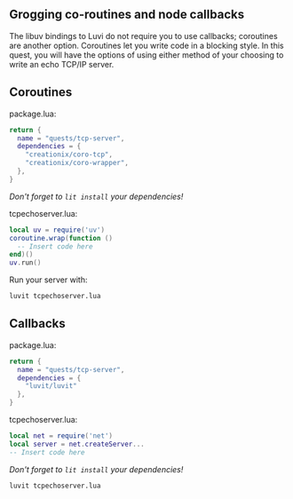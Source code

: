
## Grogging co-routines and node callbacks

The libuv bindings to Luvi do not require you to use callbacks; coroutines
are another option. Coroutines let you write code in a blocking style.
In this quest, you will have the options of using either method of your
choosing to write an echo TCP/IP server.

## Coroutines

package.lua:

```lua
return {
  name = "quests/tcp-server",
  dependencies = {
    "creationix/coro-tcp",
    "creationix/coro-wrapper",
  },
}
```

*Don't forget to `lit install` your dependencies!*

tcpechoserver.lua:

```lua
local uv = require('uv')
coroutine.wrap(function ()
  -- Insert code here
end)()
uv.run()
```

Run your server with:

```sh
luvit tcpechoserver.lua
```

## Callbacks

package.lua:

```lua
return {
  name = "quests/tcp-server",
  dependencies = {
    "luvit/luvit"
  },
}
```

tcpechoserver.lua:

```lua
local net = require('net')
local server = net.createServer...
-- Insert code here
```

*Don't forget to `lit install` your dependencies!*

```sh
luvit tcpechoserver.lua
```
